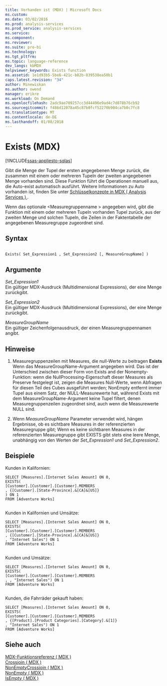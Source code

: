 ```yaml
---
title: Vorhanden ist (MDX) | Microsoft Docs
ms.custom: 
ms.date: 03/02/2016
ms.prod: analysis-services
ms.prod_service: analysis-services
ms.service: 
ms.component: 
ms.reviewer: 
ms.suite: pro-bi
ms.technology: 
ms.tgt_pltfrm: 
ms.topic: language-reference
dev_langs: kbMDX
helpviewer_keywords: Exists function
ms.assetid: 1e1d93b5-5be6-421c-b82b-839538ea50b1
caps.latest.revision: "34"
author: Minewiskan
ms.author: owend
manager: erikre
ms.workload: On Demand
ms.openlocfilehash: 2adc9ae709257cc3d44496e9ad4c7d078b76cb92
ms.sourcegitcommit: f486d12078a45c87b0fcf52270b904ca7b0c7fc8
ms.translationtype: MT
ms.contentlocale: de-DE
ms.lasthandoff: 01/08/2018
---
```

# <a name="exists-mdx"></a>Exists (MDX)
[!INCLUDE[ssas-appliesto-sqlas](../includes/ssas-appliesto-sqlas.md)]

  Gibt die Menge der Tupel der ersten angegebenen Menge zurück, die zusammen mit einem oder mehreren Tupeln der zweiten angegebenen Menge vorhanden sind. Diese Funktion führt die Operationen manuell aus, die Auto-exist automatisch ausführt. Weitere Informationen zu Auto vorhanden ist, finden Sie unter [Schlüsselkonzepte in MDX &#40; Analysis Services &#41; ](../analysis-services/multidimensional-models/mdx/key-concepts-in-mdx-analysis-services.md).  
  
 Wenn das optionale \<Measuregruppenname > angegeben wird, gibt die Funktion mit einem oder mehreren Tupeln vorhanden Tupel zurück, aus der zweiten Menge und solchen Tupeln, die Zeilen in der Faktentabelle der angegebenen Measuregruppe zugeordnet sind.  
  
## <a name="syntax"></a>Syntax  
  
```  
  
Exists( Set_Expression1 , Set_Expression2 [, MeasureGroupName] )  
```  
  
## <a name="arguments"></a>Argumente  
 *Set_Expression1*  
 Ein gültiger MDX-Ausdruck (Multidimensional Expressions), der eine Menge zurückgibt.  
  
 *Set_Expression2*  
 Ein gültiger MDX-Ausdruck (Multidimensional Expressions), der eine Menge zurückgibt.  
  
 *MeasureGroupName*  
 Ein gültiger Zeichenfolgenausdruck, der einen Measuregruppennamen angibt.  
  
## <a name="remarks"></a>Hinweise  
  
1.  Measuregruppenzeilen mit Measures, die null-Werte zu beitragen **Exists** Wenn das MeasureGroupName-Argument angegeben wird. Das ist der Unterschied zwischen dieser Form von Exists and der Nonempty-Funktion: wenn die NullProcessing-Eigenschaft dieser Measures als Preserve festgelegt ist, zeigen die Measures Null-Werte, wenn Abfragen für diesen Teil des Cubes ausgeführt werden; NonEmpty entfernt immer Tupel aus einem Satz, der NULL-Measurewerte hat, während Exists mit dem MeasureGroupName-Argument keine Tupel filtert, denen Measuregruppenzeilen zugeordnet sind, auch wenn die Measurewerte NULL sind.  
  
2.  Wenn *MeasureGroupName* Parameter verwendet wird, hängen Ergebnisse, ob es sichtbare Measures in der referenzierten Measuregruppe gibt; Wenn es keine sichtbaren Measures in der referenzierten Measuregruppe gibt EXISTS gibt stets eine leere Menge, unabhängig von den Werten der *Set_Expression1* und *Set_Expression2*.  
  
## <a name="examples"></a>Beispiele  
 Kunden in Kalifornien:  
  
```  
SELECT [Measures].[Internet Sales Amount] ON 0,  
EXISTS(  
[Customer].[Customer].[Customer].MEMBERS  
, {[Customer].[State-Province].&[CA]&[US]}  
) ON 1   
FROM [Adventure Works]  
  
```  
  
 Kunden in Kalifornien und Umsätze:  
  
```  
SELECT [Measures].[Internet Sales Amount] ON 0,  
EXISTS(  
[Customer].[Customer].[Customer].MEMBERS  
, {[Customer].[State-Province].&[CA]&[US]}  
, "Internet Sales") ON 1   
FROM [Adventure Works]  
  
```  
  
 Kunden und Umsätze:  
  
```  
SELECT [Measures].[Internet Sales Amount] ON 0,  
EXISTS(  
[Customer].[Customer].[Customer].MEMBERS  
, , "Internet Sales") ON 1   
FROM [Adventure Works]  
  
```  
  
 Kunden, die Fahrräder gekauft haben:  
  
```  
SELECT [Measures].[Internet Sales Amount] ON 0,  
EXISTS(  
[Customer].[Customer].[Customer].MEMBERS  
, {[Product].[Product Categories].[Category].&[1]}  
, "Internet Sales") ON 1   
FROM [Adventure Works]  
```  
  
## <a name="see-also"></a>Siehe auch  
 [MDX-Funktionsreferenz &#40; MDX &#41;](../mdx/mdx-function-reference-mdx.md)   
 [Crossjoin &#40; MDX &#41;](../mdx/crossjoin-mdx.md)   
 [NonEmptyCrossjoin &#40; MDX &#41;](../mdx/nonemptycrossjoin-mdx.md)   
 [NonEmpty &#40; MDX &#41;](../mdx/nonempty-mdx.md)   
 [IsEmpty &#40; MDX &#41;](../mdx/isempty-mdx.md)  
  
  
